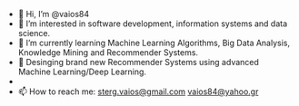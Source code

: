 - 👋 Hi, I’m @vaios84
- 👀 I’m interested in software development, information systems and data science.
- 🌱 I’m currently learning Machine Learning Algorithms, Big Data Analysis, Knowledge Mining and Recommender Systems.
- 💞️ Desinging brand new Recommender Systems using advanced Machine Learning/Deep Learning.
- 
- 📫 How to reach me: sterg.vaios@gmail.com vaios84@yahoo.gr

<!---
vaios84/vaios84 is a ✨ special ✨ repository because its `README.md` (this file) appears on your GitHub profile.
You can click the Preview link to take a look at your changes.
--->
